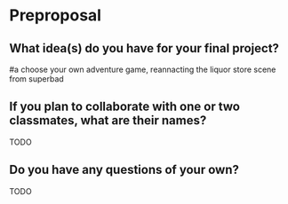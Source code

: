 # Preproposal

## What idea(s) do you have for your final project?

#a choose your own adventure game, reannacting the liquor store scene from superbad

## If you plan to collaborate with one or two classmates, what are their names?

TODO

## Do you have any questions of your own?

TODO
